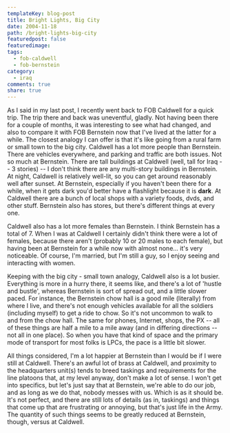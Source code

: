 ```yaml
---
templateKey: blog-post
title: Bright Lights, Big City
date: 2004-11-18
path: /bright-lights-big-city
featuredpost: false
featuredimage:
tags:
  - fob-caldwell
  - fob-bernstein
category:
  - iraq
comments: true
share: true
---
```


As I said in my last post, I recently went back to FOB Caldwell for a quick trip. The trip there and back was uneventful, gladly. Not having been there for a couple of months, it was interesting to see what had changed, and also to compare it with FOB Bernstein now that I've lived at the latter for a while. The closest analogy I can offer is that it's like going from a rural farm or small town to the big city. Caldwell has a lot more people than Bernstein. There are vehicles everywhere, and parking and traffic are both issues. Not so much at Bernstein. There are tall buildings at Caldwell (well, tall for Iraq -- 3 stories) -- I don't think there are any multi-story buildings in Bernstein. At night, Caldwell is relatively well-lit, so you can get around reasonably well after sunset. At Bernstein, especially if you haven't been there for a while, when it gets dark you'd better have a flashlight because it is **dark**. At Caldwell there are a bunch of local shops with a variety foods, dvds, and other stuff. Bernstein also has stores, but there's different things at every one.

Caldwell also has a lot more females than Bernstein. I think Bernstein has a total of 7. When I was at Caldwell I certainly didn't think there were a lot of females, because there aren't (probably 10 or 20 males to each female), but having been at Bernstein for a while now with almost none... it's very noticeable. Of course, I'm married, but I'm still a guy, so I enjoy seeing and interacting with women.

Keeping with the big city - small town analogy, Caldwell also is a lot busier. Everything is more in a hurry there, it seems like, and there's a lot of 'hustle and bustle', whereas Bernstein is sort of spread out, and a little slower paced. For instance, the Bernstein chow hall is a good mile (literally) from where I live, and there's not enough vehicles available for all the soldiers (including myself) to get a ride to chow. So it's not uncommon to walk to and from the chow hall. The same for phones, Internet, shops, the PX -- all of these things are half a mile to a mile away (and in differing directions -- not all in one place). So when you have that kind of space and the primary mode of transport for most folks is LPCs, the pace is a little bit slower.

All things considered, I'm a lot happier at Bernstein than I would be if I were still at Caldwell. There's an awful lot of brass at Caldwell, and proximity to the headquarters unit(s) tends to breed taskings and requirements for the line platoons that, at my level anyway, don't make a lot of sense. I won't get into specifics, but let's just say that at Bernstein, we're able to do our job, and as long as we do that, nobody messes with us. Which is as it should be. It's not perfect, and there are still lots of details (as in, taskings) and things that come up that are frustrating or annoying, but that's just life in the Army. The quantity of such things seems to be greatly reduced at Bernstein, though, versus at Caldwell.
